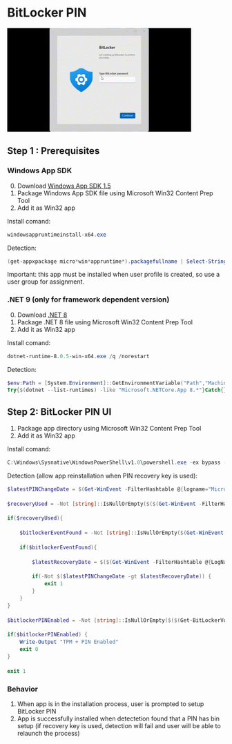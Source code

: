 # BitLocker PIN

![Screenshot](/samples/BitLockerPIN/demo.gif)

## Step 1 : Prerequisites

### Windows App SDK

0. Download [Windows App SDK 1.5 ](https://learn.microsoft.com/fr-fr/windows/apps/windows-app-sdk/downloads#windows-app-sdk-15)
1. Package Windows App SDK file using Microsoft Win32 Content Prep Tool
2. Add it as Win32 app

Install comand:
```ps1
windowsappruntimeinstall-x64.exe
```

Detection:
```ps1
(get-appxpackage micro*win*appruntime*).packagefullname | Select-String -Pattern ".*1\.5.*"
```

Important: this app must be installed when user profile is created, so use a user group for assignment.


### .NET 9 (only for framework dependent version)

0. Download [.NET 8](https://dotnet.microsoft.com/en-us/download)
1. Package .NET 8 file using Microsoft Win32 Content Prep Tool
2. Add it as Win32 app

Install comand:
```ps1
dotnet-runtime-8.0.5-win-x64.exe /q /norestart
```

Detection:
```ps1
$env:Path = [System.Environment]::GetEnvironmentVariable("Path","Machine") + ";" + [System.Environment]::GetEnvironmentVariable("Path","User") 
Try{$(dotnet --list-runtimes) -like "Microsoft.NETCore.App 8.*"}Catch{}
```


## Step 2: BitLocker PIN UI

1. Package app directory using Microsoft Win32 Content Prep Tool
2. Add it as Win32 app

Install comand:
```ps1
C:\Windows\Sysnative\WindowsPowerShell\v1.0\powershell.exe -ex bypass -file  BitLockerPIN.ps1 #ensure 64bit PowerShell
```

Detection (allow app reinstallation when PIN recovery key is used): 
```ps1
$latestPINChangeDate = $(Get-WinEvent -FilterHashtable @{logname="Microsoft-Windows-BitLocker/BitLocker Management"} | Where-Object -Property Id -Eq 776)[0].TimeCreated

$recoveryUsed = -Not [string]::IsNullOrEmpty($($(Get-WinEvent -FilterHashtable @{LogName='System'} | Where-Object -Property Message -Match 'BitLocker')[0] | Where-Object -Property Message -Match 'PIN'))

if($recoveryUsed){

    $bitlockerEventFound = -Not [string]::IsNullOrEmpty($(Get-WinEvent -FilterHashtable @{LogName='System'} | Where-Object -Property Message -Match 'BitLocker'))

    if($bitlockerEventFound){

        $latestRecoveryDate = $($(Get-WinEvent -FilterHashtable @{LogName='System'} | Where-Object -Property Message -Match 'BitLocker')[0] | Where-Object -Property Message -Match 'PIN').TimeCreated

        if(-Not $($latestPINChangeDate -gt $latestRecoveryDate)) {
            exit 1
        }
    }  
}

$bitlockerPINEnabled = -Not [string]::IsNullOrEmpty($($(Get-BitLockerVolume -MountPoint $env:SystemDrive).KeyProtector | Where { $_.KeyProtectorType -eq 'TpmPin' }))

if($bitlockerPINEnabled) {
    Write-Output "TPM + PIN Enabled"  
    exit 0 
}

exit 1
```

### Behavior

1. When app is in the installation process, user is prompted to setup BitLocker PIN
2. App is successfully installed when detectetion found that a PIN has bin setup (if recovery key is used, detection will fail and user will be able to relaunch the process)


